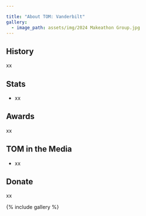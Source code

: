 ```yaml
---

title: "About TOM: Vanderbilt"
gallery:
  - image_path: assets/img/2024 Makeathon Group.jpg
---
```


## History
xx

## Stats

* xx

## Awards

xx

## TOM in the Media

* xx

## Donate

xx

{% include gallery %}
